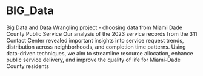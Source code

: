 # BIG_Data
Big Data and Data Wrangling project - choosing data from Miami Dade County Public Service 
Our analysis of the 2023 service records from the 311
Contact Center revealed important insights into service
request trends, distribution across neighborhoods, and
completion time patterns. Using data-driven techniques,
we aim to streamline resource allocation, enhance public
service delivery, and improve the quality of life for
Miami-Dade County residents
